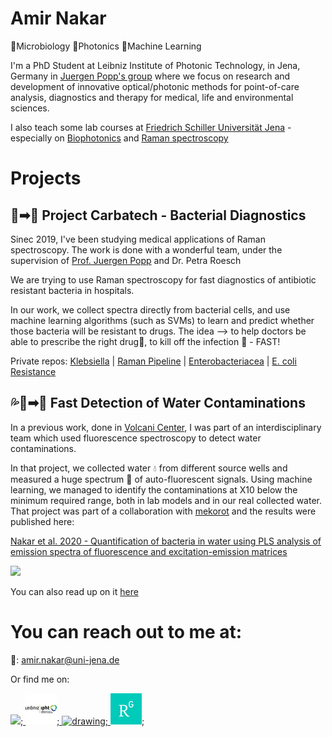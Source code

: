 # Amir Nakar
 🦠Microbiology 🔬Photonics 🎯Machine Learning
 
I'm a PhD Student at Leibniz Institute of Photonic Technology, in Jena, Germany in [Juergen Popp's group](https://www.leibniz-ipht.de/en/research/departments/spectroscopy-and-imaging/overview.html) where we focus on research and development of innovative optical/photonic methods for point-of-care analysis, diagnostics and therapy for medical, life and environmental sciences. 

I also teach some lab courses at [Friedrich Schiller Universität Jena](https://www.ipc.uni-jena.de/en) - especially on [Biophotonics](https://en.wikipedia.org/wiki/Biophotonics) and [Raman spectroscopy](https://en.wikipedia.org/wiki/Raman_spectroscopy)


# Projects
## 💊➡🦠 Project Carbatech - Bacterial Diagnostics
Sinec 2019, I've been studying medical applications of Raman spectroscopy. 
The work is done with a wonderful team, under the supervision of [Prof. Juergen Popp](https://www.ipc.uni-jena.de/en/research+groups/popp+group) and Dr. Petra Roesch

We are trying to use Raman spectroscopy for fast diagnostics of antibiotic resistant bacteria in hospitals. 

In our work, we collect spectra directly from bacterial cells, and use machine learning algorithms (such as SVMs) to learn and predict whether those bacteria will be resistant to drugs.
The idea --> to help doctors be able to prescribe the right drug💊, to kill off the infection 🦠 - FAST!

Private repos:
[Klebsiella](https://github.com/amirnakar/KlebsiellaP)  | [Raman Pipeline](https://github.com/amirnakar/Raman.Pipeline) | [Enterobacteriacea](https://github.com/amirnakar?tab=repositories) | [E. coli Resistance](https://github.com/amirnakar/ColiP)
## 💦🌈➡🧫 Fast Detection of Water Contaminations
In a previous work, done in [Volcani Center](https://www.agri.gov.il/en/units/institutes/8.aspx),
I was part of an interdisciplinary team which used fluorescence spectroscopy to detect water contaminations.

In that project, we collected water 💧 from different source wells and measured a huge spectrum 🌈 of auto-fluorescent signals. 
Using machine learning, we managed to identify the contaminations at X10 below the minimum required range, both in lab models and in our real collected water.
That project was part of a collaboration with [mekorot](https://www.mekorot-int.com/) and the results were published here: 

[Nakar et al. 2020 - Quantification of bacteria in water using PLS analysis of emission spectra of fluorescence and excitation-emission matrices](https://www.sciencedirect.com/science/article/abs/pii/S0043135419309716)

<img src="https://ars.els-cdn.com/content/image/1-s2.0-S0043135419309716-fx1_lrg.jpg" width="800">


You can also read up on it [here](https://www.linkedin.com/feed/update/urn:li:activity:6721427914832785409/) 




# You can reach out to me at:

📧: amir.nakar@uni-jena.de


Or find me on:

<a href="https://www.linkedin.com/in/amir-nakar/"><img src="https://www.seekpng.com/png/detail/8-84419_linkedin-logo-png-icon-linkedin-logo-png.png" width="50"/>;
<a href="https://www.leibniz-ipht.de/en/employees.html?tx_wtdirectory_pi1%5Bshow%5D=7409&tx_rggooglemap_pi1%5Bpoi%5D=7409&cHash=6f622bdd4669bc4f710732bb1cadae1b"><img src="https://github.com/amirnakar/scratchboard/blob/master/PDFs%20and%20Cheatsheets/Leibniz%20IPHT.png" alt="drawing" width="50"/>;
<a href="https://twitter.com/nakar_a"><img src="https://res.cloudinary.com/dderf3c2e/image/upload/v1608791787/image_ibyytk.png" alt="drawing" width="50"/>;
<a href="https://www.researchgate.net/profile/Amir_Nakar"><img src="https://github.com/amirnakar/scratchboard/blob/master/PDFs%20and%20Cheatsheets/ResearchgateLogo.jpg" alt="drawing" width="50"/>;

<!--
**amirnakar/amirnakar** is a ✨ _special_ ✨ repository because its `README.md` (this file) appears on your GitHub profile.

Here are some ideas to get you started:

- 🔭 I’m currently working on ...
- 🌱 I’m currently learning ...
- 👯 I’m looking to collaborate on ...
- 🤔 I’m looking for help with ...
- 💬 Ask me about ...
- 📫 How to reach me: ...
- 😄 Pronouns: ...
- ⚡ Fun fact: ...
-->
